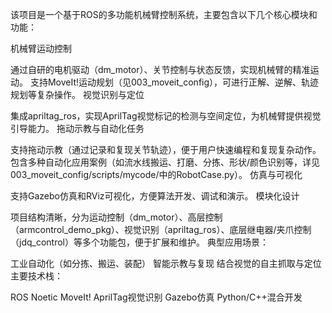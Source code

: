 该项目是一个基于ROS的多功能机械臂控制系统，主要包含以下几个核心模块和功能：

机械臂运动控制

通过自研的电机驱动（dm_motor）、关节控制与状态反馈，实现机械臂的精准运动。
支持MoveIt!运动规划（见003_moveit_config），可进行正解、逆解、轨迹规划等复杂操作。
视觉识别与定位

集成apriltag_ros，实现AprilTag视觉标记的检测与空间定位，为机械臂提供视觉引导能力。
拖动示教与自动化任务

支持拖动示教（通过记录和复现关节轨迹），便于用户快速编程和复现复杂动作。
包含多种自动化应用案例（如流水线搬运、打磨、分拣、形状/颜色识别等，详见003_moveit_config/scripts/mycode/中的RobotCase.py）。
仿真与可视化

支持Gazebo仿真和RViz可视化，方便算法开发、调试和演示。
模块化设计

项目结构清晰，分为运动控制（dm_motor）、高层控制（armcontrol_demo_pkg）、视觉识别（apriltag_ros）、底层继电器/夹爪控制（jdq_control）等多个功能包，便于扩展和维护。
典型应用场景：

工业自动化（如分拣、搬运、装配）
智能示教与复现
结合视觉的自主抓取与定位
主要技术栈：

ROS Noetic
MoveIt!
AprilTag视觉识别
Gazebo仿真
Python/C++混合开发

